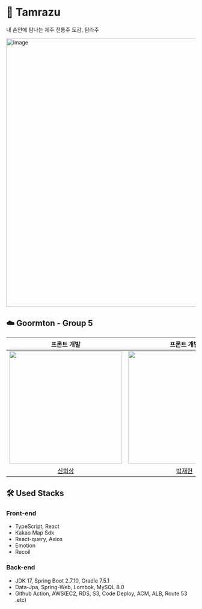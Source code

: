 # 🍊 Tamrazu

내 손안에 탐나는 제주 전통주 도감, 탐라주

<img width="715" alt="image" src="https://user-images.githubusercontent.com/55437339/228991390-8cf7fbe4-1ef8-458f-9eed-27f1b3156fbb.png">

## ☁️ Goormton - Group 5

| 프론트 개발 | 프론트 개발 | 백엔드 개발 |
| :---: | :---: | :---: |
|<img src="https://user-images.githubusercontent.com/55437339/228994330-96b561fc-e2f7-4a3d-a5bd-787480cbd9a2.png" width="300" height="300"/>| <img src="https://user-images.githubusercontent.com/55437339/228994501-977c002e-acaa-4aea-af6c-fa6425d7f662.png" width="300" height="300"/> | <img src="https://user-images.githubusercontent.com/55437339/228993752-6f4e2fce-2523-42cb-81a6-0d4e0c14b16d.png" width="300" height="300"/> |
| [신희상](https://github.com/ramer-dev) | [박재현](https://github.com/jaehyeon74) | [김소현](https://github.com/thguss) |

## 🛠 Used Stacks

### Front-end
- TypeScript, React
- Kakao Map Sdk
- React-query, Axios
- Emotion
- Recoil

### Back-end
- JDK 17, Spring Boot 2.7.10, Gradle 7.5.1
- Data-Jpa, Spring-Web, Lombok, MySQL 8.0
- Github Action, AWS(EC2, RDS, S3, Code Deploy, ACM, ALB, Route 53 .etc)
